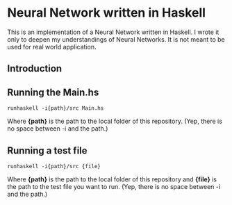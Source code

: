 # Neural Network written in Haskell
 This is an implementation of a Neural Network written in Haskell. I wrote it only to deepen my understandings of Neural Networks. It is not meant to be used for real world application.

## Introduction

## Running the Main.hs
```
runhaskell -i{path}/src Main.hs
```
Where **{path}** is the path to the local folder of this repository. (Yep, there is no space between -i and the path.)

## Running a test file
```
runhaskell -i{path}/src {file}
```

Where **{path}** is the path to the local folder of this repository and **{file}** is the path to the test file you want to run. (Yep, there is no space between -i and the path.)
